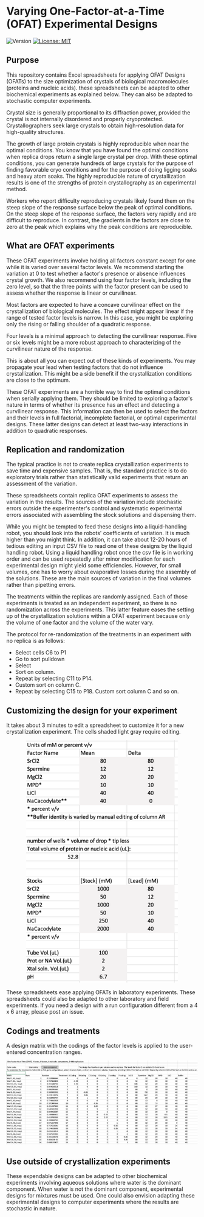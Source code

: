 # Varying One-Factor-at-a-Time (OFAT) Experimental Designs

![Version](https://img.shields.io/static/v1?label=ofat4xtals&message=0.0&color=brightcolor)
[![License: MIT](https://img.shields.io/badge/License-MIT-blue.svg)](https://opensource.org/licenses/MIT)


## Purpose
This repository contains Excel spreadsheets for applying OFAT Designs (OFATs) to the size optimization of crystals of biological macromolecules (proteins and nucleic acids).
these spreadsheets can be adapted to other biochemical experiments as explained below.
They can also be adapted to stochastic computer experiments.

Crystal size is generally proportional to its diffraction power, provided the crystal is not internally disordered and properly cryoprotected.
Crystallographers seek large crystals to obtain high-resolution data for high-quality structures.

The growth of large protein crystals is highly reproducible when near the optimal conditions.
You know that you have found the optimal conditions when replica drops return a single large crystal per drop.
With these optimal conditions, you can generate hundreds of large crystals for the purpose of finding favorable cryo conditions and for the purpose of doing ligging soaks and heavy atom soaks.
The highly reproducible nature of crystallization results is one of the strengths of protein crystallography as an experimental method.

Workers who report difficulty reproducing crystals likely found them on the steep slope of the response surface below the peak of optimal conditions.
On the steep slope of the response surface, the factors very rapidly and are difficult to reproduce.
In contrast, the gradients in the factors are close to zero at the peak which explains why the peak conditions are reproducible.


## What are OFAT experiments
These OFAT experiments involve holding all factors constant except for one while it is varied over several factor levels. 
We recommend starting the variation at 0 to test whether a factor's presence or absence influences crystal growth. 
We also recommend using four factor levels, including the zero level, so that the three points with the factor present can be used to assess whether the response is linear or curvilinear.

Most factors are expected to have a concave curvilinear effect on the crystallization of biological molecules.
The effect might appear linear if the range of tested factor levels is narrow.
In this case, you might be exploring only the rising or falling shoulder of a quadratic response.

Four levels is a minimal approach to detecting the curvilinear response.
Five or six levels might be a more robust approach to characterizing of the curvilinear nature of the response.

This is about all you can expect out of these kinds of experiments.
You may propagate your lead when testing factors that do not influence crystallization.
This might be a side benefit if the crystallization conditions are close to the optimum.

These OFAT experiments are a horrible way to find the optimal conditions when serially applying them.
They should be limited to exploring a factor's nature in terms of whether its presence has an effect and detecting a curvilinear response.
This information can then be used to select the factors and their levels in full factorial, incomplete factorial, or optimal experimental designs.
These latter designs can detect at least two-way interactions in addition to quadratic responses.

## Replication and randomization
The typical practice is not to create replica crystallization experiments to save time and expensive samples.
That is, the standard practice is to do exploratory trials rather than statistically valid experiments that return an assessment of the variation.

These spreadsheets contain replica OFAT experiments to assess the variation in the results.
The sources of the variation include stochastic errors outside the experimenter's control and systematic experimental errors associated with assembling the stock solutions and dispensing them.

While you might be tempted to feed these designs into a liquid-handling robot, you should look into the robots' coefficients of variation.
It is much higher than you might think.
In addition, it can take about 12-20 hours of tedious editing an input CSV file to read one of these designs by the liquid handling robot.
Using a liquid handling robot once the csv file is in working order and can be used repeatedly after minor modification for each experimental design might yield some efficiencies.
However, for small volumes, one has to worry about evaporative losses during the assembly of the solutions.
These are the main sources of variation in the final volumes rather than pipetting errors.

The treatments within the replicas are randomly assigned.
Each of those experiments is treated as an independent experiment, so there is no randomization across the experiments.
This latter feature eases the setting up of the crystallization solutions within a OFAT experiment because only the volume of one factor and the volume of the water vary.

The protocol for re-randomization of the treatments in an experiment with no replica is as follows:

- Select cells C6 to P1
- Go to sort pulldown
- Select <Custom Sort>
- Sort on <random> column.
- Repeat by selecting C11 to P14.
- Custom sort on column C.
- Repeat by selecting C15 to P18. Custom sort column C and so on.



## Customizing the design for your experiment
It takes about 3 minutes to edit a spreadsheet to customize it for a new crystallization experiment.
The cells shaded light gray require editing.

<p align="center"><img src="./images/UserEdits.png" alt="HTML5 Icon" style="width:400px;"></p>


These spreadsheets ease applying OFATs in laboratory experiments.
These spreadsheets could also be adapted to other laboratory and field experiments.
If you need a design with a run configuration different from a 4 x 6 array, please post an issue.

## Codings and treatments

A design matrix with the codings of the factor levels is applied to the user-entered concentration ranges.

<p align="center"><img src="./images/CodingsTreatments.png" alt="HTML5 Icon" style="width:1000px;"></p>

## Use outside of crystallization experiments
These expendable designs can be adapted to other biochemical experiments involving aqueous solutions where water is the dominant component.
When water is not the dominant component, experimental designs for mixtures must be used.
One could also envision adapting these experimental designs to computer experiments where the results are stochastic in nature.


